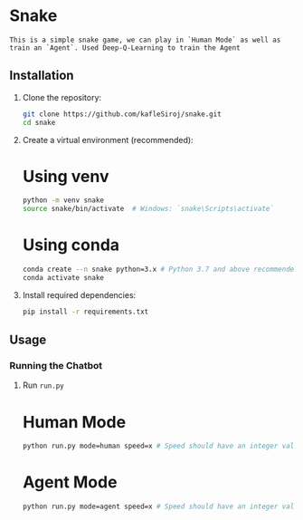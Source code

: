 # Snake
    This is a simple snake game, we can play in `Human Mode` as well as train an `Agent`. Used Deep-Q-Learning to train the Agent

## Installation

1. Clone the repository:

   ```bash
   git clone https://github.com/kafleSiroj/snake.git
   cd snake
   ```

2. Create a virtual environment (recommended):
    # Using venv
   ```bash
   python -m venv snake
   source snake/bin/activate  # Windows: `snake\Scripts\activate`
   ```
   # Using conda
   ```bash
   conda create --n snake python=3.x # Python 3.7 and above recommended
   conda activate snake
   ```


3. Install required dependencies:

   ```bash
   pip install -r requirements.txt
   ```
   
## Usage

### Running the Chatbot

1. Run `run.py`
    # Human Mode
   ```bash
   python run.py mode=human speed=x # Speed should have an integer value i.e. `10`, `20`
   ```
   # Agent Mode
   ```bash
   python run.py mode=agent speed=x # Speed should have an integer value i.e. `10`, `20`
   ```